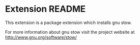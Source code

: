 # Extension README

This extension is a package extension which installs gnu stow.

For more information about gnu stow visit the project website at
http://www.gnu.org/software/stow/

